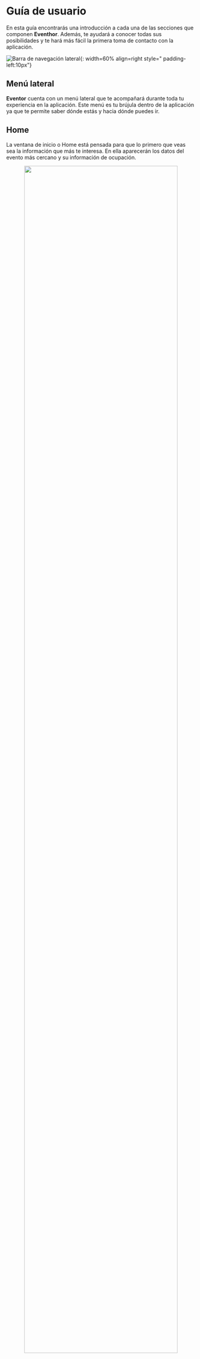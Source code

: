 # Guía de usuario



En esta guía encontrarás una introducción a cada una de las secciones que componen **Eventhor**. Además, te ayudará a conocer todas sus posibilidades y te hará más fácil la primera toma de contacto con la aplicación.

![Barra de navegación lateral](https://raw.githubusercontent.com/C-Domenech/Gestor-Eventos-User-Help/main/docs/assets/navegacion.gif){: width=60% align=right style=" padding-left:10px"}



## Menú lateral

**Eventor** cuenta con un menú lateral que te acompañará durante toda tu experiencia en la aplicación. Este menú es tu brújula dentro de la aplicación ya que te permite saber dónde estás y hacia dónde puedes ir.



## Home

La ventana de inicio o Home está pensada para que lo primero que veas sea la información que más te interesa. En ella aparecerán los datos del evento más cercano y su información de ocupación.

<p align="center">
    <img width="90%" src="https://raw.githubusercontent.com/C-Domenech/Gestor-Eventos-User-Help/main/docs/assets/home.png"> 
</p>




## Reservas

En reservas encontrarás los datos del evento que selecciones en el desplegable de la derecha. Cuando selecciones un evento, se mostrarán todas las reservas realizadas y, en la parte inferior, un pequeño resumen de los datos de ocupación.

<p align="center">
    <img width="90%" src="https://raw.githubusercontent.com/C-Domenech/Gestor-Eventos-User-Help/main/docs/assets/reservas.gif"> 
</p>



### Crear una reserva

Crear una reserva es tan intuitivo como pulsar en el símbolo más ( + ) de la parte superior izquierda, lo que hará aparecer un formulario con todos los campos necesarios para realizar una reserva.

<p align="center">
    <img width="70%" src="https://raw.githubusercontent.com/C-Domenech/Gestor-Eventos-User-Help/main/docs/assets/nueva-reserva.png"> 
</p>

El formulario es una de las características de mayor utilidad de la aplicación, puesto que no solo avisa de la obligatoriedad de los campos, sino que además, no te permitirá realizar una reserva si esta supera el aforo del evento. Tras completar todos los datos, siempre que se ajusten a lo que se requiere, y pulsar en Reservar, la reserva estará realizada.

### Editar y eliminar reservas

Puedes editar o eliminar una reserva desde la tabla, haciendo clic derecho sobre la reserva en cuestión podrás ver un pequeño menú donde aparecerán las opciones de Editar y Eliminar. Si pulsas en Editar, volverás a ver un formulario con los datos de la reserva, los cuales podrás editar libremente, los cambios se harán efectivos en cuanto pulses en Actualizar. 

<p align="center">
    <img width="70%" src="https://raw.githubusercontent.com/C-Domenech/Gestor-Eventos-User-Help/main/docs/assets/editar-reserva.png"> 
</p>

No te preocupes si te equivocas y pulsas en Eliminar, te preguntará si estás seguro de la acción que vas a realizar.

> Si lo que quieres es ver en detalle alguna de las reservas, podrás verla si haces doble clic en alguna de ellas.

## Eventos

En la ventana de eventos podrás ver todos los eventos tanto los finalizados como los que todavía no se han producido

En reservas encontrarás los datos del evento que selecciones en el desplegable de la derecha. Cuando selecciones un evento, se mostrarán todas las reservas realizadas y, en la parte inferior, un pequeño resumen de los datos de ocupación.

### Crear un evento

Crear un evento es tan intuitivo como pulsar en el símbolo más ( + ) de la parte superior izquierda, lo que hará aparecer un formulario con todos los campos necesarios para crearlo. Si pulsas en Crear y todo está correcto, habrás creado un evento.

<p align="center">
    <img width="50%" src="https://raw.githubusercontent.com/C-Domenech/Gestor-Eventos-User-Help/main/docs/assets/nuevo-evento.png"> 
</p>

### Editar y eliminar eventos

Es posible editar o eliminar una reserva desde la tabla, haz clic derecho sobre uno de ellos y aparecerá un menú donde podrás seleccionar qué es lo que quieres hacer. Si pulsas en Editar, aparecerá un formulario podrás realizar los cambios que desees. Tras pulsar en Editar, los cambios se harán efectivos en la tabla.
<p align="center">
    <img width="90%" src="https://raw.githubusercontent.com/C-Domenech/Gestor-Eventos-User-Help/main/docs/assets/editar-evento.png"> 
</p>
Si por el contrario, quieres eliminar un evento solo tienes que hacer clic derecho y seleccionar la opción Eliminar.

## Generación de informes

La generación de informes es uno de los aspectos clave de **Eventhor**. Es el complemento perfecto para así poder obtener los datos, trabajar con ellos, enviarlos si fuera necesario. Nuestro gestor de eventos no quiere limitar tus posibilidades. Para esto, se han creado dos tipos de informes: 
<p align="center">
    <img width="90%" src="https://raw.githubusercontent.com/C-Domenech/Gestor-Eventos-User-Help/main/docs/assets/eventos.png"> 
</p>

### Informe completo

Pulsando el símbolo PDF de la izquierda, podrás generar un informe completo o general que muestra los datos de las reservas de todos los eventos. 

<p align="center">
    <img width="90%" src="https://raw.githubusercontent.com/C-Domenech/Gestor-Eventos-User-Help/main/docs/assets/informe-general.png"> 
</p>

### Informe específico

Al hacer clic derecho en alguno de los eventos, existe la opción de Generar informe, esta opción nos generará un informe del evento seleccionado donde podrás ver todas las reservas de ese evento y el total de asistentes

<p align="center">
    <img width="90%" src="https://raw.githubusercontent.com/C-Domenech/Gestor-Eventos-User-Help/main/docs/assets/informe-especifico.png"> 
</p>
